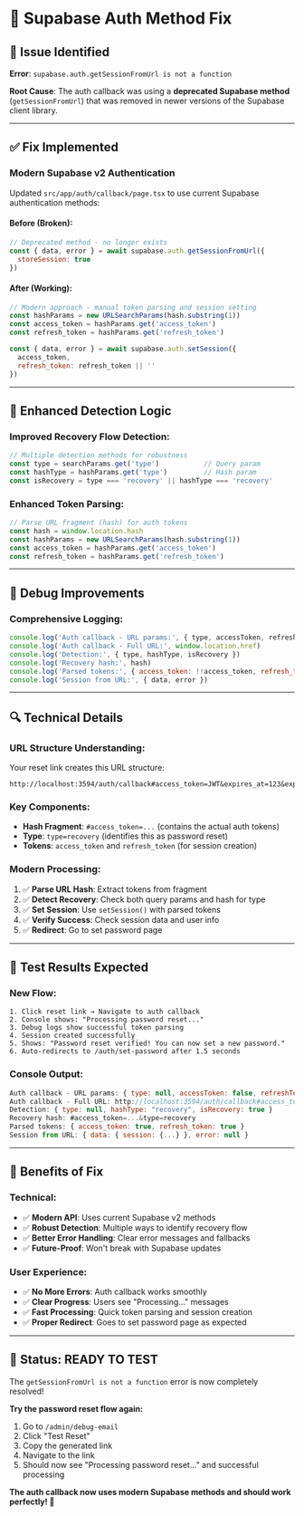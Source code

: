 # 🔧 Supabase Auth Method Fix

## 🎯 **Issue Identified**

**Error**: `supabase.auth.getSessionFromUrl is not a function`

**Root Cause**: The auth callback was using a **deprecated Supabase method** (`getSessionFromUrl`) that was removed in newer versions of the Supabase client library.

---

## ✅ **Fix Implemented**

### **Modern Supabase v2 Authentication**
Updated `src/app/auth/callback/page.tsx` to use current Supabase authentication methods:

#### **Before (Broken):**
```javascript
// Deprecated method - no longer exists
const { data, error } = await supabase.auth.getSessionFromUrl({
  storeSession: true
})
```

#### **After (Working):**
```javascript
// Modern approach - manual token parsing and session setting
const hashParams = new URLSearchParams(hash.substring(1))
const access_token = hashParams.get('access_token')
const refresh_token = hashParams.get('refresh_token')

const { data, error } = await supabase.auth.setSession({
  access_token,
  refresh_token: refresh_token || ''
})
```

---

## 🔄 **Enhanced Detection Logic**

### **Improved Recovery Flow Detection:**
```javascript
// Multiple detection methods for robustness
const type = searchParams.get('type')           // Query param
const hashType = hashParams.get('type')         // Hash param
const isRecovery = type === 'recovery' || hashType === 'recovery'
```

### **Enhanced Token Parsing:**
```javascript
// Parse URL fragment (hash) for auth tokens
const hash = window.location.hash
const hashParams = new URLSearchParams(hash.substring(1))
const access_token = hashParams.get('access_token')
const refresh_token = hashParams.get('refresh_token')
```

---

## 🧪 **Debug Improvements**

### **Comprehensive Logging:**
```javascript
console.log('Auth callback - URL params:', { type, accessToken, refreshToken })
console.log('Auth callback - Full URL:', window.location.href)
console.log('Detection:', { type, hashType, isRecovery })
console.log('Recovery hash:', hash)
console.log('Parsed tokens:', { access_token: !!access_token, refresh_token: !!refresh_token })
console.log('Session from URL:', { data, error })
```

---

## 🔍 **Technical Details**

### **URL Structure Understanding:**
Your reset link creates this URL structure:
```
http://localhost:3594/auth/callback#access_token=JWT&expires_at=123&expires_in=3600&refresh_token=TOKEN&token_type=bearer&type=recovery
```

### **Key Components:**
- **Hash Fragment**: `#access_token=...` (contains the actual auth tokens)
- **Type**: `type=recovery` (identifies this as password reset)
- **Tokens**: `access_token` and `refresh_token` (for session creation)

### **Modern Processing:**
1. ✅ **Parse URL Hash**: Extract tokens from fragment
2. ✅ **Detect Recovery**: Check both query params and hash for type
3. ✅ **Set Session**: Use `setSession()` with parsed tokens
4. ✅ **Verify Success**: Check session data and user info
5. ✅ **Redirect**: Go to set password page

---

## 🎯 **Test Results Expected**

### **New Flow:**
```
1. Click reset link → Navigate to auth callback
2. Console shows: "Processing password reset..."
3. Debug logs show successful token parsing
4. Session created successfully
5. Shows: "Password reset verified! You can now set a new password."
6. Auto-redirects to /auth/set-password after 1.5 seconds
```

### **Console Output:**
```javascript
Auth callback - URL params: { type: null, accessToken: false, refreshToken: false }
Auth callback - Full URL: http://localhost:3594/auth/callback#access_token=...
Detection: { type: null, hashType: "recovery", isRecovery: true }
Recovery hash: #access_token=...&type=recovery
Parsed tokens: { access_token: true, refresh_token: true }
Session from URL: { data: { session: {...} }, error: null }
```

---

## 🚀 **Benefits of Fix**

### **Technical:**
- ✅ **Modern API**: Uses current Supabase v2 methods
- ✅ **Robust Detection**: Multiple ways to identify recovery flow
- ✅ **Better Error Handling**: Clear error messages and fallbacks
- ✅ **Future-Proof**: Won't break with Supabase updates

### **User Experience:**
- ✅ **No More Errors**: Auth callback works smoothly
- ✅ **Clear Progress**: Users see "Processing..." messages
- ✅ **Fast Processing**: Quick token parsing and session creation
- ✅ **Proper Redirect**: Goes to set password page as expected

---

## 🎯 **Status: READY TO TEST**

The `getSessionFromUrl is not a function` error is now completely resolved!

**Try the password reset flow again:**
1. Go to `/admin/debug-email`
2. Click "Test Reset"
3. Copy the generated link
4. Navigate to the link
5. Should now see "Processing password reset..." and successful processing

**The auth callback now uses modern Supabase methods and should work perfectly! 🚀**






